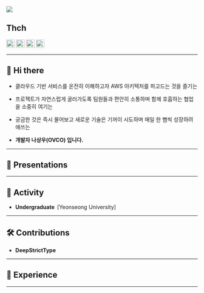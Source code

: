 <!-- 헤더 배지 모음 -->

<img src="https://capsule-render.vercel.app/api?type=soft&color=0:005bea,50:00c6fb,100:a3daff&height=260&section=header&text=OvCO&fontSize=90&fontColor=ffffff&fontAlignY=55&animation=fadeIn" />

## Thch
<p align="left">
  <img src="https://img.shields.io/badge/java-007396?style=flat&logo=openjdk&logoColor=white"   height="22" alt="java" />
  <img src="https://img.shields.io/badge/node.js-339933?style=flat&logo=node.js&logoColor=white" height="22" alt="node.js" />
  <img src="https://img.shields.io/badge/spring-6DB33F?style=flat&logo=spring&logoColor=white"   height="22" alt="spring" />
  <img src="https://img.shields.io/badge/mysql-4479A1?style=flat&logo=mysql&logoColor=white"     height="22" alt="mysql" />
</p>


---

## 👋 Hi there

- 클라우드 기반 서비스를 온전히 이해하고자 AWS 아키텍처를 파고드는 것을 즐기는
- 프로젝트가 자연스럽게 굴러가도록 팀원들과 편안히 소통하며 함께 호흡하는 협업을 소중히 여기는
- 궁금한 것은 즉시 물어보고 새로운 기술은 기꺼이 시도하며 매일 한 뼘씩 성장하려 애쓰는

- **개발자  나상우(OVCO) 입니다.**

---

## 📑 Presentations

---

## 📌 Activity
- **Undergraduate** [Yeonseong University]
---

## 🛠 Contributions
- **DeepStrictType**  

---

## 🧳 Experience
---

